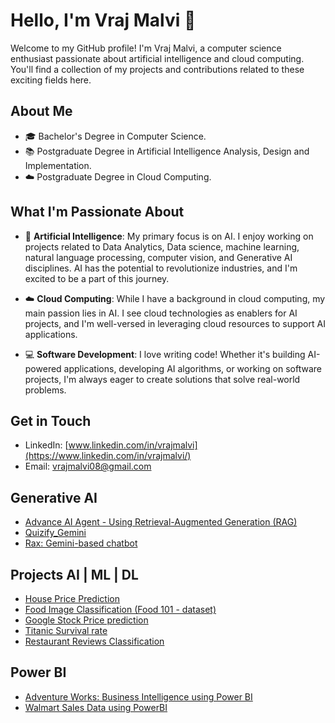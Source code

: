 # Hello, I'm Vraj Malvi 👋

Welcome to my GitHub profile! I'm Vraj Malvi, a computer science enthusiast passionate about artificial intelligence and cloud computing. You'll find a collection of my projects and contributions related to these exciting fields here.

## About Me

- 🎓 Bachelor's Degree in Computer Science.
- 📚 Postgraduate Degree in Artificial Intelligence Analysis, Design and Implementation.
- ☁️ Postgraduate Degree in Cloud Computing.

## What I'm Passionate About

- 🤖 **Artificial Intelligence**: My primary focus is on AI. I enjoy working on projects related to Data Analytics, Data science, machine learning, natural language processing, computer vision, and Generative AI disciplines. AI has the potential to revolutionize industries, and I'm excited to be a part of this journey.

- ☁️ **Cloud Computing**: While I have a background in cloud computing, my main passion lies in AI. I see cloud technologies as enablers for AI projects, and I'm well-versed in leveraging cloud resources to support AI applications.

- 💻 **Software Development**: I love writing code! Whether it's building AI-powered applications, developing AI algorithms, or working on software projects, I'm always eager to create solutions that solve real-world problems.

## Get in Touch

- LinkedIn: [www.linkedin.com/in/vrajmalvi](https://www.linkedin.com/in/vrajmalvi/)
- Email: [vrajmalvi08@gmail.com](mailto:vrajmalvi08@gmail.com)

## Generative AI

- [Advance AI Agent - Using Retrieval-Augmented Generation (RAG)](https://github.com/VrajMalvi/Advance_AI_Agent-using_RAG.git)
- [Quizify_Gemini](https://github.com/VrajMalvi/Quizify_Gemini.git)
- [Rax: Gemini-based chatbot](https://github.com/VrajMalvi/Rax_AI.git)

## Projects AI | ML | DL

- [House Price Prediction](https://github.com/VrajMalvi/House-Price-Prediction.git)
- [Food Image Classification (Food 101 - dataset)](https://github.com/VrajMalvi/Food_vision_101.git)
- [Google Stock Price prediction](https://github.com/VrajMalvi/Google-Stock-price-prediction.git)
- [Titanic Survival rate](https://github.com/VrajMalvi/Titanic-survival-rate.git)
- [Restaurant Reviews Classification](https://github.com/VrajMalvi/Restaurant_Reviews-Classification-.git)

## Power BI
- [Adventure Works: Business Intelligence using Power BI](https://github.com/VrajMalvi/Adventure-Works.git)
- [Walmart Sales Data using PowerBI](https://github.com/VrajMalvi/Walmart-sales-Data.git)
<!---
VrajMalvi/VrajMalvi is a ✨ special ✨ repository because its `README.md` (this file) appears on your GitHub profile.
You can click the Preview link to take a look at your changes.
--->
